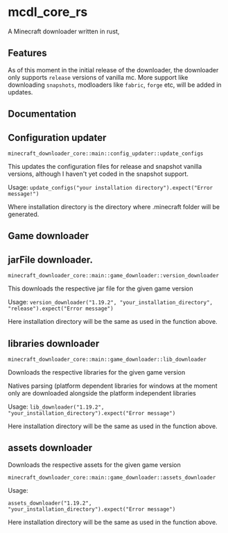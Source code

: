 # mcdl_core_rs
A Minecraft downloader written in rust,


## Features 

As of this moment in the initial release of the downloader, the downloader only supports ```release``` versions of vanilla mc. More support like downloading ```snapshots```, modloaders like ```fabric```, ```forge``` etc, will be added in updates.

## Documentation

## Configuration updater

```minecraft_downloader_core::main::config_updater::update_configs```

This updates the configuration files for release and snapshot vanilla versions, although I haven't yet coded in the snapshot support.

Usage: 
``` update_configs("your installation directory").expect("Error message!") ``` 

Where installation directory is the directory where .minecraft folder will be generated.

## Game downloader

## jarFile downloader.

```minecraft_downloader_core::main::game_downloader::version_downloader```

This downloads the respective jar file for the given game version 

Usage: 
```version_downloader("1.19.2", "your_installation_directory", "release").expect("Error message")```

Here installation directory will be the same as used in the function above.

## libraries downloader

```minecraft_downloader_core::main::game_downloader::lib_downloader```

Downloads the respective libraries for the given game version

Natives parsing (platform dependent libraries for windows at the moment only are downloaded alongside the platform independent libraries

Usage:
```lib_downloader("1.19.2", "your_installation_directory").expect("Error message")```

Here installation directory will be the same as used in the function above.

## assets downloader

Downloads the respective assets for the given game version

```minecraft_downloader_core::main::game_downloader::assets_downloader```

Usage: 

```assets_downloader("1.19.2", "your_installation_directory").expect("Error message")```

Here installation directory will be the same as used in the function above.
